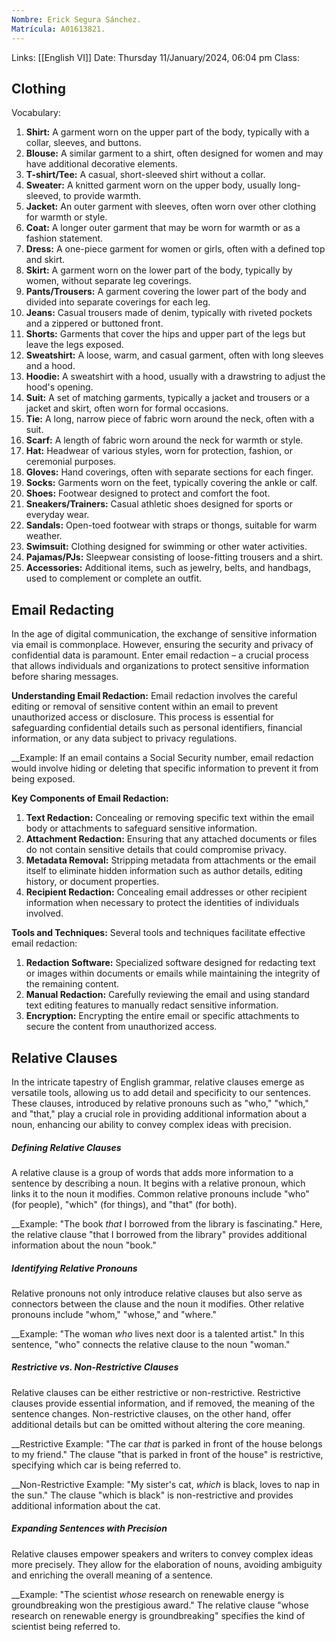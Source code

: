 ```yaml
---
Nombre: Erick Segura Sánchez.
Matrícula: A01613821.
---
```

Links: [[English VI]]
Date: Thursday 11/January/2024, 06:04 pm
Class:

## Clothing

Vocabulary:

1. **Shirt:** A garment worn on the upper part of the body, typically with a collar, sleeves, and buttons.
2. **Blouse:** A similar garment to a shirt, often designed for women and may have additional decorative elements.
3. **T-shirt/Tee:** A casual, short-sleeved shirt without a collar.
4. **Sweater:** A knitted garment worn on the upper body, usually long-sleeved, to provide warmth.
5. **Jacket:** An outer garment with sleeves, often worn over other clothing for warmth or style.
6. **Coat:** A longer outer garment that may be worn for warmth or as a fashion statement.
7. **Dress:** A one-piece garment for women or girls, often with a defined top and skirt.
8. **Skirt:** A garment worn on the lower part of the body, typically by women, without separate leg coverings.
9. **Pants/Trousers:** A garment covering the lower part of the body and divided into separate coverings for each leg.
10. **Jeans:** Casual trousers made of denim, typically with riveted pockets and a zippered or buttoned front.
11. **Shorts:** Garments that cover the hips and upper part of the legs but leave the legs exposed.
12. **Sweatshirt:** A loose, warm, and casual garment, often with long sleeves and a hood.
13. **Hoodie:** A sweatshirt with a hood, usually with a drawstring to adjust the hood's opening.
14. **Suit:** A set of matching garments, typically a jacket and trousers or a jacket and skirt, often worn for formal occasions.
15. **Tie:** A long, narrow piece of fabric worn around the neck, often with a suit.
16. **Scarf:** A length of fabric worn around the neck for warmth or style.
17. **Hat:** Headwear of various styles, worn for protection, fashion, or ceremonial purposes.
18. **Gloves:** Hand coverings, often with separate sections for each finger.
19. **Socks:** Garments worn on the feet, typically covering the ankle or calf.
20. **Shoes:** Footwear designed to protect and comfort the foot.
21. **Sneakers/Trainers:** Casual athletic shoes designed for sports or everyday wear.
22. **Sandals:** Open-toed footwear with straps or thongs, suitable for warm weather.
23. **Swimsuit:** Clothing designed for swimming or other water activities.
24. **Pajamas/PJs:** Sleepwear consisting of loose-fitting trousers and a shirt.
25. **Accessories:** Additional items, such as jewelry, belts, and handbags, used to complement or complete an outfit.

## Email Redacting

In the age of digital communication, the exchange of sensitive information via email is commonplace. However, ensuring the security and privacy of confidential data is paramount. Enter email redaction – a crucial process that allows individuals and organizations to protect sensitive information before sharing messages.

**Understanding Email Redaction:** Email redaction involves the careful editing or removal of sensitive content within an email to prevent unauthorized access or disclosure. This process is essential for safeguarding confidential details such as personal identifiers, financial information, or any data subject to privacy regulations.

__Example: If an email contains a Social Security number, email redaction would involve hiding or deleting that specific information to prevent it from being exposed.

**Key Components of Email Redaction:**

1. **Text Redaction:** Concealing or removing specific text within the email body or attachments to safeguard sensitive information.
2. **Attachment Redaction:** Ensuring that any attached documents or files do not contain sensitive details that could compromise privacy.
3. **Metadata Removal:** Stripping metadata from attachments or the email itself to eliminate hidden information such as author details, editing history, or document properties.
4. **Recipient Redaction:** Concealing email addresses or other recipient information when necessary to protect the identities of individuals involved.

**Tools and Techniques:** Several tools and techniques facilitate effective email redaction:

1. **Redaction Software:** Specialized software designed for redacting text or images within documents or emails while maintaining the integrity of the remaining content.
2. **Manual Redaction:** Carefully reviewing the email and using standard text editing features to manually redact sensitive information.
3. **Encryption:** Encrypting the entire email or specific attachments to secure the content from unauthorized access.

## Relative Clauses

In the intricate tapestry of English grammar, relative clauses emerge as versatile tools, allowing us to add detail and specificity to our sentences. These clauses, introduced by relative pronouns such as "who," "which," and "that," play a crucial role in providing additional information about a noun, enhancing our ability to convey complex ideas with precision.

##### Defining Relative Clauses
A relative clause is a group of words that adds more information to a sentence by describing a noun. It begins with a relative pronoun, which links it to the noun it modifies. Common relative pronouns include "who" (for people), "which" (for things), and "that" (for both).

__Example: "The book _that_ I borrowed from the library is fascinating." Here, the relative clause "that I borrowed from the library" provides additional information about the noun "book."

##### Identifying Relative Pronouns
Relative pronouns not only introduce relative clauses but also serve as connectors between the clause and the noun it modifies. Other relative pronouns include "whom," "whose," and "where."

__Example: "The woman _who_ lives next door is a talented artist." In this sentence, "who" connects the relative clause to the noun "woman."

##### Restrictive vs. Non-Restrictive Clauses
Relative clauses can be either restrictive or non-restrictive. Restrictive clauses provide essential information, and if removed, the meaning of the sentence changes. Non-restrictive clauses, on the other hand, offer additional details but can be omitted without altering the core meaning.

__Restrictive Example: "The car _that_ is parked in front of the house belongs to my friend." The clause "that is parked in front of the house" is restrictive, specifying which car is being referred to.

__Non-Restrictive Example: "My sister's cat, _which_ is black, loves to nap in the sun." The clause "which is black" is non-restrictive and provides additional information about the cat.

##### Expanding Sentences with Precision
Relative clauses empower speakers and writers to convey complex ideas more precisely. They allow for the elaboration of nouns, avoiding ambiguity and enriching the overall meaning of a sentence.

__Example: "The scientist _whose_ research on renewable energy is groundbreaking won the prestigious award." The relative clause "whose research on renewable energy is groundbreaking" specifies the kind of scientist being referred to.